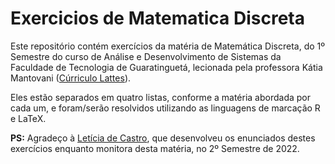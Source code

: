 # Exercicios de Matematica Discreta
Este repositório contém exercícios da matéria de Matemática Discreta, do 1º Semestre do curso de Análise e Desenvolvimento de Sistemas da Faculdade de Tecnologia de Guaratinguetá, lecionada pela professora Kátia Mantovani ([Cúrriculo Lattes](http://lattes.cnpq.br/7586572204121798)).

Eles estão separados em quatro listas, conforme a matéria abordada por cada um, e foram/serão resolvidos utilizando as linguagens de marcação R e LaTeX.

**PS:** Agradeço à [Letícia de Castro](https://github.com/leticia-ecastro), que desenvolveu os enunciados destes exercícios enquanto monitora desta matéria, no 2º Semestre de 2022.
